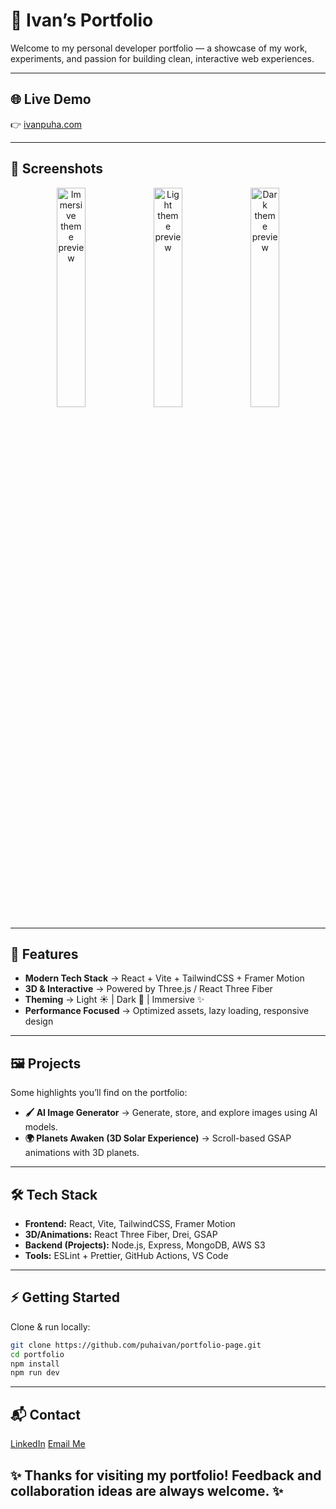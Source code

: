 # 🌌 Ivan’s Portfolio

Welcome to my personal developer portfolio — a showcase of my work, experiments, and passion for building clean, interactive web experiences.  

---

## 🌐 Live Demo
👉 [ivanpuha.com](https://ivanpuha.com)

---

## 📸 Screenshots

<p align="center">
  <img src="./public/assets/demo/profile-immersive.png" alt="Immersive theme preview" width="30%" />
  <img src="./public/assets/demo/profile-light.png" alt="Light theme preview" width="30%" />
  <img src="./public/assets/demo/profile-dark.png" alt="Dark theme preview" width="30%" />
</p>

---

## 🚀 Features
- **Modern Tech Stack** → React + Vite + TailwindCSS + Framer Motion  
- **3D & Interactive** → Powered by Three.js / React Three Fiber  
- **Theming** → Light ☀️ | Dark 🌙 | Immersive ✨  
- **Performance Focused** → Optimized assets, lazy loading, responsive design  

---

## 🖼️ Projects
Some highlights you’ll find on the portfolio:

- **🖌️ AI Image Generator** → Generate, store, and explore images using AI models.  
- **🌍 Planets Awaken (3D Solar Experience)** → Scroll-based GSAP animations with 3D planets.  

---

## 🛠️ Tech Stack
- **Frontend:** React, Vite, TailwindCSS, Framer Motion  
- **3D/Animations:** React Three Fiber, Drei, GSAP  
- **Backend (Projects):** Node.js, Express, MongoDB, AWS S3  
- **Tools:** ESLint + Prettier, GitHub Actions, VS Code  

---

## ⚡ Getting Started
Clone & run locally:

```bash
git clone https://github.com/puhaivan/portfolio-page.git
cd portfolio
npm install
npm run dev
``` 

---


## 📬 Contact
[LinkedIn](https://www.linkedin.com/in/ivan-puga/)
[Email Me](mailto:unsaightly@gmail.com)


## ✨ Thanks for visiting my portfolio! Feedback and collaboration ideas are always welcome. ✨
